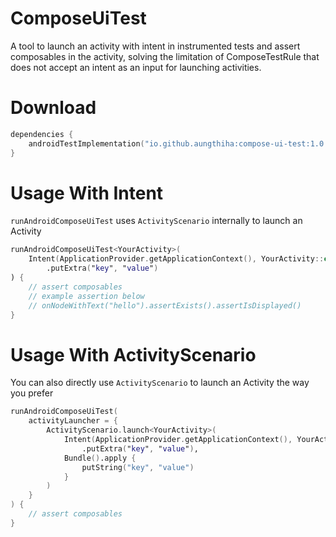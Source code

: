 # ComposeUiTest
A tool to launch an activity with intent in instrumented tests and assert composables in the activity, solving the limitation of ComposeTestRule that does not accept an intent as an input for launching activities.
# Download
```kotlin
dependencies {
    androidTestImplementation("io.github.aungthiha:compose-ui-test:1.0.0")
}
```
# Usage With Intent
`runAndroidComposeUiTest` uses `ActivityScenario` internally to launch an Activity
```kotlin
runAndroidComposeUiTest<YourActivity>(
    Intent(ApplicationProvider.getApplicationContext(), YourActivity::class.java)
        .putExtra("key", "value")
) {
    // assert composables
    // example assertion below
    // onNodeWithText("hello").assertExists().assertIsDisplayed()
}
```
# Usage With ActivityScenario
You can also directly use `ActivityScenario` to launch an Activity the way you prefer
```kotlin
runAndroidComposeUiTest(
    activityLauncher = {
        ActivityScenario.launch<YourActivity>(
            Intent(ApplicationProvider.getApplicationContext(), YourActivity::class.java)
                .putExtra("key", "value"),
            Bundle().apply {
                putString("key", "value")
            }
        )
    }
) {
    // assert composables
}
```

